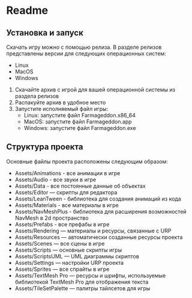 # Readme

## Установка и запуск

Скачать игру можно с помощью релиза. В разделе релизов представлены версии для следующих операционных систем:
- Linux
- MacOS
- Windows

1. Скачайте архив с игрой для вашей операционной системы из раздела релизов
2. Распакуйте архив в удобное место
3. Запустите исполняемый файл игры:
   - Linux: запустите файл Farmageddon.x86_64
   - MacOS: запустите файл Farmageddon.app
   - Windows: запустите файл Farmageddon.exe

## Структура проекта

Основные файлы проекта расположены следующим образом:
- Assets/Animations - все анимации в игре
- Assets/Audio - все звуки в игре
- Assets/Data - все постоянные данные об объектах
- Assets/Editor — скрипты для редактора
- Assets/LeanTween - библиотека для создания анимаций из кода
- Assets/Materials - все материалы в игре
- Assets/NavMeshPlus - библиотека для расширения возможностей NavMesh в 2d пространство
- Assets/Prefabs - все префабы в игре
- Assets/Rendering — материалы и ресурсы, связанные с URP
- Assets/Resources — автоматически созданные ресурсы проекта
- Assets/Scenes — все сцены в игре
- Assets/Scripts — основные скрипты игры
- Assets/ScriptsUML — UML диаграммы скриптов
- Assets/Settings — настройки URP проекта
- Assets/Sprites — все спрайты в игре
- Assets/TextMesh Pro — ресурсы и шрифты, используемые библиотекой TextMesh Pro для отображения текста
- Assets/TileSetPalette — палитры тайлсетов для игры
